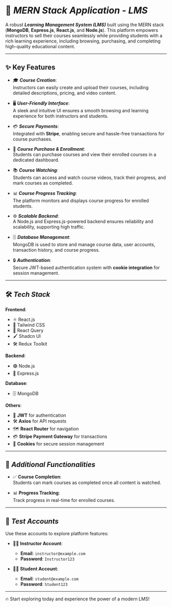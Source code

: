 # 🚀 **_MERN Stack Application - LMS_**  

A robust **_Learning Management System (LMS)_** built using the MERN stack (**MongoDB**, **Express.js**, **React.js**, and **Node.js**). This platform empowers instructors to sell their courses seamlessly while providing students with a rich learning experience, including browsing, purchasing, and completing high-quality educational content.  

---

## ✨ **Key Features**  

- 🎓 **_Course Creation_**:  
  Instructors can easily create and upload their courses, including detailed descriptions, pricing, and video content.  

- 🖥️ **_User-Friendly Interface_**:  
  A sleek and intuitive UI ensures a smooth browsing and learning experience for both instructors and students.  

- 💳 **_Secure Payments_**:  
  Integrated with **Stripe**, enabling secure and hassle-free transactions for course purchases.  

- 🛒 **_Course Purchase & Enrollment_**:  
  Students can purchase courses and view their enrolled courses in a dedicated dashboard.  

- 📚 **_Course Watching_**:  
  Students can access and watch course videos, track their progress, and mark courses as completed.  

- 📊 **_Course Progress Tracking_**:  
  The platform monitors and displays course progress for enrolled students.  

- ⚙️ **_Scalable Backend_**:  
  A Node.js and Express.js-powered backend ensures reliability and scalability, supporting high traffic.  

- 🗄️ **_Database Management_**:  
  MongoDB is used to store and manage course data, user accounts, transaction history, and course progress.  

- 🔒 **_Authentication_**:  
  Secure JWT-based authentication system with **cookie integration** for session management.  

---

## 🛠️ **_Tech Stack_**  

**Frontend**:  
- ⚛️ React.js  
- 🎨 Tailwind CSS  
- 🔄 React Query  
- 🖌️ Shadcn UI  
- 🛠️ Redux Toolkit  

**Backend**:  
- 🟢 Node.js  
- 🚀 Express.js  

**Database**:  
- 🗄️ MongoDB  

**Others**:  
- 🔑 **JWT** for authentication  
- 🛠️ **Axios** for API requests  
- 🗺️ **React Router** for navigation  
- 💳 **Stripe Payment Gateway** for transactions  
- 🍪 **Cookies** for secure session management  

---

## 🚀 **_Additional Functionalities_**  

- ✅ **Course Completion**:  
  Students can mark courses as completed once all content is watched.  

- 📊 **Progress Tracking**:  
  Track progress in real-time for enrolled courses.  

---

## 👥 **_Test Accounts_**  

Use these accounts to explore platform features:  

- 👨‍🏫 **Instructor Account**:  
  - **Email**: `instructor@example.com`  
  - **Password**: `Instructor123`  

- 👨‍🎓 **Student Account**:  
  - **Email**: `student@example.com`  
  - **Password**: `Student123`  

---

🔥 Start exploring today and experience the power of a modern LMS!  

